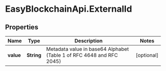 # EasyBlockchainApi.ExternalId

## Properties
Name | Type | Description | Notes
------------ | ------------- | ------------- | -------------
**value** | **String** | Metadata value in base64 Alphabet (Table 1 of RFC 4648 and RFC 2045) | [optional] 


